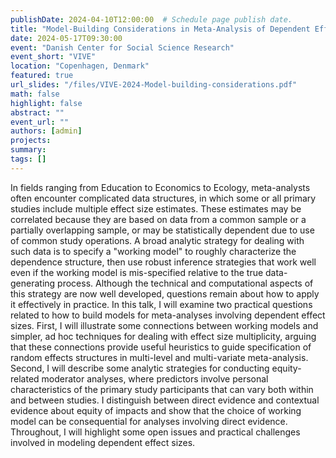 ```yaml
---
publishDate: 2024-04-10T12:00:00  # Schedule page publish date.
title: "Model-Building Considerations in Meta-Analysis of Dependent Effect Sizes"
date: 2024-05-17T09:30:00
event: "Danish Center for Social Science Research"
event_short: "VIVE"
location: "Copenhagen, Denmark"
featured: true
url_slides: "/files/VIVE-2024-Model-building-considerations.pdf"
math: false
highlight: false
abstract: ""
event_url: ""
authors: [admin]
projects: 
summary: 
tags: []
---
```


In fields ranging from Education to Economics to Ecology, meta-analysts often encounter complicated data structures, in which some or all primary studies include multiple effect size estimates. These estimates may be correlated because they are based on data from a common sample or a partially overlapping sample, or may be statistically dependent due to use of common study operations. A broad analytic strategy for dealing with such data is to specify a "working model" to roughly characterize the dependence structure, then use robust inference strategies that work well even if the working model is mis-specified relative to the true data-generating process. Although the technical and computational aspects of this strategy are now well developed, questions remain about how to apply it effectively in practice. In this talk, I will examine two practical questions related to how to build models for meta-analyses involving dependent effect sizes. First, I will illustrate some connections between working models and simpler, ad hoc techniques for dealing with effect size multiplicity, arguing that these connections provide useful heuristics to guide specification of random effects structures in multi-level and multi-variate meta-analysis. Second, I will describe some analytic strategies for conducting equity-related moderator analyses, where predictors involve personal characteristics of the primary study participants that can vary both within and between studies. I distinguish between direct evidence and contextual evidence about equity of impacts and show that the choice of working model can be consequential for analyses involving direct evidence. Throughout, I will highlight some open issues and practical challenges involved in modeling dependent effect sizes.